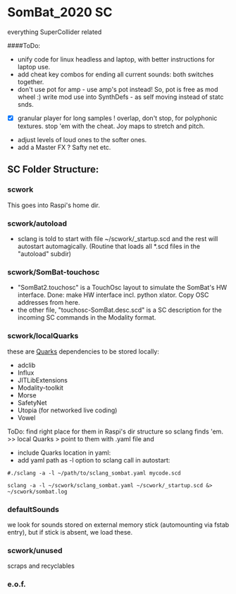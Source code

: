 # SomBat_2020 SC
 
 everything SuperCollider related

####ToDo:
- unify code for linux headless and laptop, with better instructions for laptop use. 
- add cheat key combos for ending all current sounds: both switches together. 
- don't use pot for amp - use amp's pot instead! So, pot is free as mod wheel :) write mod use into SynthDefs - as self moving instead of statc snds. 
- [x] granular player for long samples ! overlap, don't stop, for polyphonic textures. stop 'em with the cheat. Joy maps to stretch and pitch. 
- adjust levels of loud ones to the softer ones. 
- add a Master FX ? Safty net etc. 

## SC Folder Structure:

### scwork
This goes into Raspi's home dir.

### scwork/autoload
- sclang is told to start with file ~/scwork/_startup.scd and the rest will autostart automagically. (Routine that loads all *.scd files in the "autoload" subdir)

### scwork/SomBat-touchosc

- "SomBat2.touchosc" is a TouchOsc layout to simulate the SomBat's HW interface. 
Done: make HW interface incl. python xlator. Copy OSC addresses from here. 
- the other file, "touchosc-SomBat.desc.scd" is a SC description for the incoming SC commands in the Modality format. 

### scwork/localQuarks
these are [Quarks](https://doc.sccode.org/Guides/UsingQuarks.html) dependencies to be stored locally: 

- adclib
- Influx
- JITLibExtensions
- Modality-toolkit
- Morse 
- SafetyNet
- Utopia (for networked live coding)
- Vowel


ToDo: find right place for them in Raspi's dir structure so sclang finds 'em. >> local Quarks > point to them with .yaml file and 

-  include Quarks location in yaml:
- add yaml path as -l option to sclang call in autostart:

```    
#./sclang -a -l ~/path/to/sclang_sombat.yaml mycode.scd

sclang -a -l ~/scwork/sclang_sombat.yaml ~/scwork/_startup.scd &> ~/scwork/sombat.log

```

### defaultSounds

we look for sounds stored on external memory stick (automounting via fstab entry), 
but if stick is absent, we load these. 


### scwork/unused
scraps and recyclables

### e.o.f.